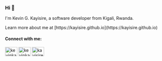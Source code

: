 <h3>Hi 👋</h3>
<p>I'm Kevin G. Kayisire, a software developer from Kigali, Rwanda.</p>
<p>Learn more about me at [https://kayisire.github.io](https://kayisire.github.io)</p>

<h4 align="left">Connect with me:</h4>
<p align="left">
  <a href="https://twitter.com/kevinkayisire" target="blank"><img align="center" src="https://cdn.jsdelivr.net/npm/simple-icons@3.0.1/icons/twitter.svg" alt="kevinkayisire" height="30" width="40" /></a>
  <a href="https://linkedin.com/in/kevinkayisire" target="blank"><img align="center" src="https://cdn.jsdelivr.net/npm/simple-icons@3.0.1/icons/linkedin.svg" alt="kevinkayisire" height="30" width="40" /></a>
  <a href="https://instagram.com/kayisiree" target="blank"><img align="center" src="https://cdn.jsdelivr.net/npm/simple-icons@3.0.1/icons/instagram.svg" alt="kayisiree" height="30" width="40" /></a>
</p>
